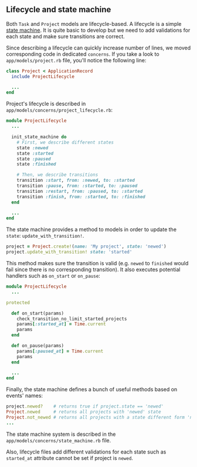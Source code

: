 ## Lifecycle and state machine

Both `Task` and `Project` models are lifecycle-based. A lifecycle is a simple
[state machine](https://en.wikipedia.org/wiki/Finite-state_machine). It is
quite basic to develop but we need to add validations for each state and make
sure transitions are correct.

Since describing a lifecycle can quickly increase number of lines, we moved
corresponding code in dedicated `concerns`. If you take a look to
`app/models/project.rb` file, you'll notice the following line:

```ruby
class Project < ApplicationRecord
  include ProjectLifecycle

  ...
end
```

Project's lifecycle is described in `app/models/concerns/project_lifecycle.rb`:

```ruby
module ProjectLifecycle
  ...

  init_state_machine do
    # First, we describe different states
    state :newed
    state :started
    state :paused
    state :finished

    # Then, we describe transitions
    transition :start, from: :newed, to: :started
    transition :pause, from: :started, to: :paused
    transition :restart, from: :paused, to: :started
    transition :finish, from: :started, to: :finished
  end

  ...
end
```

The state machine provides a method to models in order to update the `state`:
`update_with_transition!`.

```ruby
project = Project.create!(name: 'My project', state: 'newed')
project.update_with_transition! state: 'started'
```

This method makes sure the transition is valid (e.g. `newed` to `finished`
would fail since there is no corresponding transition). It also executes
potential handlers such as `on_start` or `on_pause`:

```ruby
module ProjectLifecycle
  ...

protected

  def on_start(params)
    check_transition_no_limit_started_projects
    params[:started_at] = Time.current
    params
  end

  def on_pause(params)
    params[:paused_at] = Time.current
    params
  end

  ...
end
```

Finally, the state machine defines a bunch of useful methods based on events'
names:

```ruby
project.newed?    # returns true if project.state == 'newed'
Project.newed     # returns all projects with 'newed' state
Project.not_newed # returns all projects with a state different form 'newed'
...
```

The state machine system is described in the `app/models/concerns/state_machine.rb`
file.

Also, lifecycle files add different validations for each state such as
`started_at` attribute cannot be set if project is `newed`.
